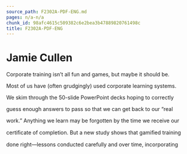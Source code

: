 ```yaml
---
source_path: F2302A-PDF-ENG.md
pages: n/a-n/a
chunk_id: 98afc4615c509382c6e2bea3b47889820761498c
title: F2302A-PDF-ENG
---
```

# Jamie Cullen

Corporate training isn’t all fun and games, but maybe it should be.

Most of us have (often grudgingly) used corporate learning systems.

We skim through the 50-slide PowerPoint decks hoping to correctly

guess enough answers to pass so that we can get back to our “real

work.” Anything we learn may be forgotten by the time we receive our

certiﬁcate of completion. But a new study shows that gamiﬁed training

done right—lessons conducted carefully and over time, incorporating
